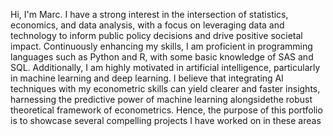 Hi, I'm Marc. I have a strong interest in the intersection of statistics, economics, and data analysis, with a focus on leveraging data and technology to inform public policy decisions and drive positive societal impact. Continuously enhancing my skills, I am proficient in programming languages such as Python and R, with some basic knowledge of SAS and SQL. Additionally, I am highly motivated in artificial intelligence, particularly in machine learning and deep learning. I believe that integrating Al techniques with my econometric skills can yield clearer and faster insights, harnessing the predictive power of machine learning alongsidethe robust theoretical framework of econometrics. Hence, the purpose of this portfolio is to showcase several compelling projects I have worked on in these areas
